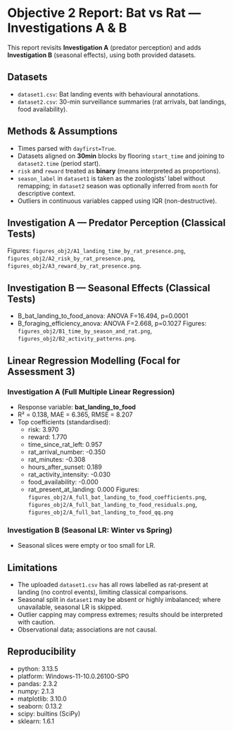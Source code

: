 # Objective 2 Report: Bat vs Rat — Investigations A & B

This report revisits **Investigation A** (predator perception) and adds **Investigation B** (seasonal effects), using both provided datasets.

## Datasets
- `dataset1.csv`: Bat landing events with behavioural annotations.
- `dataset2.csv`: 30-min surveillance summaries (rat arrivals, bat landings, food availability).

## Methods & Assumptions
- Times parsed with `dayfirst=True`.
- Datasets aligned on **30min** blocks by flooring `start_time` and joining to `dataset2.time` (period start).
- `risk` and `reward` treated as **binary** (means interpreted as proportions).
- `season_label` in `dataset1` is taken as the zoologists' label without remapping; in `dataset2` season was optionally inferred from `month` for descriptive context.
- Outliers in continuous variables capped using IQR (non-destructive).

## Investigation A — Predator Perception (Classical Tests)
Figures: `figures_obj2/A1_landing_time_by_rat_presence.png`, `figures_obj2/A2_risk_by_rat_presence.png`, `figures_obj2/A3_reward_by_rat_presence.png`.

## Investigation B — Seasonal Effects (Classical Tests)
- B_bat_landing_to_food_anova: ANOVA F=16.494, p=0.0001
- B_foraging_efficiency_anova: ANOVA F=2.668, p=0.1027
Figures: `figures_obj2/B1_time_by_season_and_rat.png`, `figures_obj2/B2_activity_patterns.png`.

## Linear Regression Modelling (Focal for Assessment 3)
### Investigation A (Full Multiple Linear Regression)
- Response variable: **bat_landing_to_food**
- R² = 0.138, MAE = 6.365, RMSE = 8.207
- Top coefficients (standardised):
  - risk: 3.970
  - reward: 1.770
  - time_since_rat_left: 0.957
  - rat_arrival_number: -0.350
  - rat_minutes: -0.308
  - hours_after_sunset: 0.189
  - rat_activity_intensity: -0.030
  - food_availability: -0.000
  - rat_present_at_landing: 0.000
Figures: `figures_obj2/A_full_bat_landing_to_food_coefficients.png`, `figures_obj2/A_full_bat_landing_to_food_residuals.png`, `figures_obj2/A_full_bat_landing_to_food_qq.png`

### Investigation B (Seasonal LR: Winter vs Spring)
- Seasonal slices were empty or too small for LR.

## Limitations
- The uploaded `dataset1.csv` has all rows labelled as rat-present at landing (no control events), limiting classical comparisons.
- Seasonal split in `dataset1` may be absent or highly imbalanced; where unavailable, seasonal LR is skipped.
- Outlier capping may compress extremes; results should be interpreted with caution.
- Observational data; associations are not causal.

## Reproducibility
- python: 3.13.5
- platform: Windows-11-10.0.26100-SP0
- pandas: 2.3.2
- numpy: 2.1.3
- matplotlib: 3.10.0
- seaborn: 0.13.2
- scipy: builtins (SciPy)
- sklearn: 1.6.1
